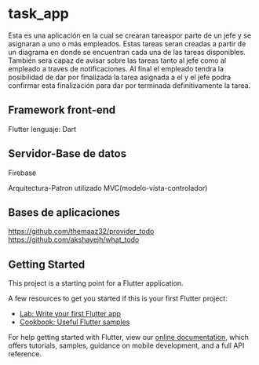 # task_app

Esta es una aplicación en la cual se crearan tareaspor parte de un jefe y se asignaran a uno o más empleados. Estas tareas seran creadas a partir de un diagrama en donde
se encuentran cada una de las tareas disponibles. También sera capaz de avisar sobre las tareas tanto al jefe como al empleado a traves de notificaciones. Al final el empleado tendra la posibilidad de dar por finalizada la tarea asignada a el y el jefe podra confirmar esta finalización para dar por terminada definitivamente la tarea.

## Framework front-end

Flutter
lenguaje: Dart

## Servidor-Base de datos

Firebase

Arquitectura-Patron utilizado
MVC(modelo-vista-controlador)

## Bases de aplicaciones
https://github.com/themaaz32/provider_todo
https://github.com/akshayejh/what_todo



## Getting Started

This project is a starting point for a Flutter application.

A few resources to get you started if this is your first Flutter project:

- [Lab: Write your first Flutter app](https://flutter.dev/docs/get-started/codelab)
- [Cookbook: Useful Flutter samples](https://flutter.dev/docs/cookbook)

For help getting started with Flutter, view our
[online documentation](https://flutter.dev/docs), which offers tutorials,
samples, guidance on mobile development, and a full API reference.
